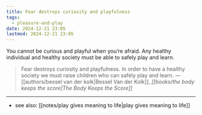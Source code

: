 ```yaml
---
title: Fear destroys curiosity and playfulness
tags:
  - pleasure-and-play
date: 2024-12-21 23:05
lastmod: 2024-12-21 23:05
---
```

You cannot be curious and playful when you’re afraid. Any healthy individual and healthy society must be able to safely play and learn.

> Fear destroys curiosity and playfulness. In order to have a healthy society we must raise children who can safely play and learn. —[[authors/bessel van der kolk|Bessel Van der Kolk]], *[[books/the body keeps the score|The Body Keeps the Score]]*

---
- see also: [[notes/play gives meaning to life|play gives meaning to life]]